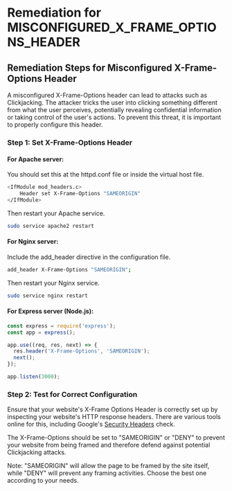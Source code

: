 # Remediation for MISCONFIGURED_X_FRAME_OPTIONS_HEADER

## Remediation Steps for Misconfigured X-Frame-Options Header
A misconfigured X-Frame-Options header can lead to attacks such as Clickjacking. The attacker tricks the user into clicking something different from what the user perceives, potentially revealing confidential information or taking control of the user's actions. To prevent this threat, it is important to properly configure this header.

### Step 1: Set X-Frame-Options Header

#### For Apache server: 
You should set this at the httpd.conf file or inside the virtual host file.

```bash
<IfModule mod_headers.c>
    Header set X-Frame-Options "SAMEORIGIN"
</IfModule>
```
Then restart your Apache service.

```bash
sudo service apache2 restart
```

#### For Nginx server:
Include the add_header directive in the configuration file.
```bash
add_header X-Frame-Options "SAMEORIGIN";
```
Then restart your Nginx service.

```bash
sudo service nginx restart
```

#### For Express server (Node.js):
```javascript
const express = require('express');
const app = express();

app.use((req, res, next) => {
  res.header('X-Frame-Options', 'SAMEORIGIN');
  next();
});

app.listen(3000);
```

### Step 2: Test for Correct Configuration
Ensure that your website's X-Frame Options Header is correctly set up by inspecting your website's HTTP response headers. There are various tools online for this, including Google's [Security Headers](https://securityheaders.com/) check. 

The X-Frame-Options should be set to "SAMEORIGIN" or "DENY" to prevent your website from being framed and therefore defend against potential Clickjacking attacks.

Note: "SAMEORIGIN" will allow the page to be framed by the site itself, while "DENY" will prevent any framing activities. Choose the best one according to your needs. 